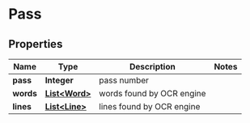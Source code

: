 
# Pass

## Properties
Name | Type | Description | Notes
------------ | ------------- | ------------- | -------------
**pass** | **Integer** | pass number | 
**words** | [**List&lt;Word&gt;**](Word.md) | words found by OCR engine | 
**lines** | [**List&lt;Line&gt;**](Line.md) | lines found by OCR engine | 



